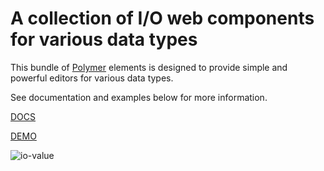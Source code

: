 A collection of I/O web components for various data types
=========================================================

This bundle of [Polymer](https://www.polymer-project.org/) elements is designed to provide simple and powerful editors for various data types.

See documentation and examples below for more information.

[DOCS](http://akirodic.com/components/io-value)

[DEMO](http://akirodic.com/components/io-value/demo.html)

![io-value](http://akirodic.com/components/io-value/preview.png "io-value")